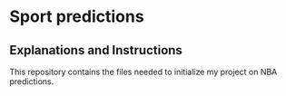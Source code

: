 # Sport predictions

## Explanations and Instructions

This repository contains the files needed to initialize my project on NBA predictions.
